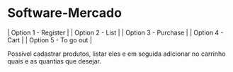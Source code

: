 # Software-Mercado

| Option 1 - Register |
| Option 2 - List |
| Option 3 - Purchase |
| Option 4 - Cart |
| Option 5 - To go out |


Possível cadastrar produtos, listar eles e em seguida adicionar no carrinho quais e as quantias que desejar.
